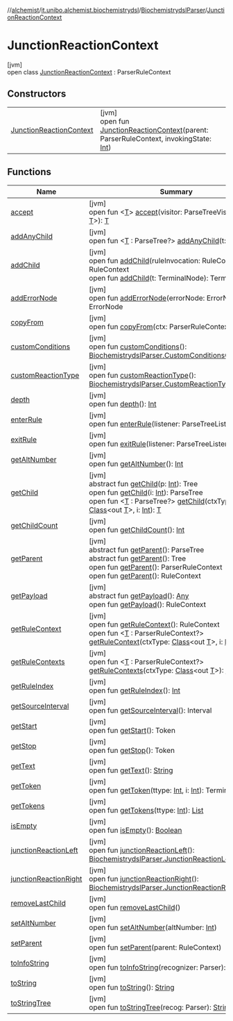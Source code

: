 //[alchemist](../../../../index.md)/[it.unibo.alchemist.biochemistrydsl](../../index.md)/[BiochemistrydslParser](../index.md)/[JunctionReactionContext](index.md)

# JunctionReactionContext

[jvm]\
open class [JunctionReactionContext](index.md) : ParserRuleContext

## Constructors

| | |
|---|---|
| [JunctionReactionContext](-junction-reaction-context.md) | [jvm]<br>open fun [JunctionReactionContext](-junction-reaction-context.md)(parent: ParserRuleContext, invokingState: [Int](https://kotlinlang.org/api/latest/jvm/stdlib/kotlin/-int/index.html)) |

## Functions

| Name | Summary |
|---|---|
| [accept](accept.md) | [jvm]<br>open fun <[T](accept.md)> [accept](accept.md)(visitor: ParseTreeVisitor<out [T](../../../it.unibo.alchemist.model.implementations.conditions/-neighborhood-present/index.md)>): [T](../../../it.unibo.alchemist.model.implementations.conditions/-neighborhood-present/index.md) |
| [addAnyChild](../-decimal-context/index.md#1230525611%2FFunctions%2F-267951372) | [jvm]<br>open fun <[T](../-decimal-context/index.md#1230525611%2FFunctions%2F-267951372) : ParseTree?> [addAnyChild](../-decimal-context/index.md#1230525611%2FFunctions%2F-267951372)(t: [T](../../../it.unibo.alchemist.model.implementations.conditions/-neighborhood-present/index.md)): [T](../../../it.unibo.alchemist.model.implementations.conditions/-neighborhood-present/index.md) |
| [addChild](../-decimal-context/index.md#1788416147%2FFunctions%2F-267951372) | [jvm]<br>open fun [addChild](../-decimal-context/index.md#1788416147%2FFunctions%2F-267951372)(ruleInvocation: RuleContext): RuleContext<br>open fun [addChild](../-decimal-context/index.md#1159546456%2FFunctions%2F-267951372)(t: TerminalNode): TerminalNode |
| [addErrorNode](../-decimal-context/index.md#92209968%2FFunctions%2F-267951372) | [jvm]<br>open fun [addErrorNode](../-decimal-context/index.md#92209968%2FFunctions%2F-267951372)(errorNode: ErrorNode): ErrorNode |
| [copyFrom](../-decimal-context/index.md#-946529010%2FFunctions%2F-267951372) | [jvm]<br>open fun [copyFrom](../-decimal-context/index.md#-946529010%2FFunctions%2F-267951372)(ctx: ParserRuleContext) |
| [customConditions](custom-conditions.md) | [jvm]<br>open fun [customConditions](custom-conditions.md)(): [BiochemistrydslParser.CustomConditionsContext](../-custom-conditions-context/index.md) |
| [customReactionType](custom-reaction-type.md) | [jvm]<br>open fun [customReactionType](custom-reaction-type.md)(): [BiochemistrydslParser.CustomReactionTypeContext](../-custom-reaction-type-context/index.md) |
| [depth](../-decimal-context/index.md#333925234%2FFunctions%2F-267951372) | [jvm]<br>open fun [depth](../-decimal-context/index.md#333925234%2FFunctions%2F-267951372)(): [Int](https://kotlinlang.org/api/latest/jvm/stdlib/kotlin/-int/index.html) |
| [enterRule](enter-rule.md) | [jvm]<br>open fun [enterRule](enter-rule.md)(listener: ParseTreeListener) |
| [exitRule](exit-rule.md) | [jvm]<br>open fun [exitRule](exit-rule.md)(listener: ParseTreeListener) |
| [getAltNumber](../-decimal-context/index.md#-1572319351%2FFunctions%2F-267951372) | [jvm]<br>open fun [getAltNumber](../-decimal-context/index.md#-1572319351%2FFunctions%2F-267951372)(): [Int](https://kotlinlang.org/api/latest/jvm/stdlib/kotlin/-int/index.html) |
| [getChild](../-decimal-context/index.md#1085819703%2FFunctions%2F-267951372) | [jvm]<br>abstract fun [getChild](../-decimal-context/index.md#1085819703%2FFunctions%2F-267951372)(p: [Int](https://kotlinlang.org/api/latest/jvm/stdlib/kotlin/-int/index.html)): Tree<br>open fun [getChild](../-decimal-context/index.md#1723621075%2FFunctions%2F-267951372)(i: [Int](https://kotlinlang.org/api/latest/jvm/stdlib/kotlin/-int/index.html)): ParseTree<br>open fun <[T](../-decimal-context/index.md#938276746%2FFunctions%2F-267951372) : ParseTree?> [getChild](../-decimal-context/index.md#938276746%2FFunctions%2F-267951372)(ctxType: [Class](https://docs.oracle.com/javase/8/docs/api/java/lang/Class.html)<out [T](../../../it.unibo.alchemist.model.implementations.conditions/-neighborhood-present/index.md)>, i: [Int](https://kotlinlang.org/api/latest/jvm/stdlib/kotlin/-int/index.html)): [T](../../../it.unibo.alchemist.model.implementations.conditions/-neighborhood-present/index.md) |
| [getChildCount](../-decimal-context/index.md#571734315%2FFunctions%2F-267951372) | [jvm]<br>open fun [getChildCount](../-decimal-context/index.md#571734315%2FFunctions%2F-267951372)(): [Int](https://kotlinlang.org/api/latest/jvm/stdlib/kotlin/-int/index.html) |
| [getParent](../-decimal-context/index.md#1944277201%2FFunctions%2F-267951372) | [jvm]<br>abstract fun [getParent](../-decimal-context/index.md#1944277201%2FFunctions%2F-267951372)(): ParseTree<br>abstract fun [getParent](../-decimal-context/index.md#-1040426088%2FFunctions%2F-267951372)(): Tree<br>open fun [getParent](../-decimal-context/index.md#837330484%2FFunctions%2F-267951372)(): ParserRuleContext<br>open fun [getParent](../-decimal-context/index.md#1907908917%2FFunctions%2F-267951372)(): RuleContext |
| [getPayload](../-decimal-context/index.md#-1797056182%2FFunctions%2F-267951372) | [jvm]<br>abstract fun [getPayload](../-decimal-context/index.md#-1797056182%2FFunctions%2F-267951372)(): [Any](https://kotlinlang.org/api/latest/jvm/stdlib/kotlin/-any/index.html)<br>open fun [getPayload](../-decimal-context/index.md#-592984243%2FFunctions%2F-267951372)(): RuleContext |
| [getRuleContext](../-decimal-context/index.md#-2113309080%2FFunctions%2F-267951372) | [jvm]<br>open fun [getRuleContext](../-decimal-context/index.md#-2113309080%2FFunctions%2F-267951372)(): RuleContext<br>open fun <[T](../-decimal-context/index.md#1994260019%2FFunctions%2F-267951372) : ParserRuleContext?> [getRuleContext](../-decimal-context/index.md#1994260019%2FFunctions%2F-267951372)(ctxType: [Class](https://docs.oracle.com/javase/8/docs/api/java/lang/Class.html)<out [T](../../../it.unibo.alchemist.model.implementations.conditions/-neighborhood-present/index.md)>, i: [Int](https://kotlinlang.org/api/latest/jvm/stdlib/kotlin/-int/index.html)): [T](../../../it.unibo.alchemist.model.implementations.conditions/-neighborhood-present/index.md) |
| [getRuleContexts](../-decimal-context/index.md#-2110034828%2FFunctions%2F-267951372) | [jvm]<br>open fun <[T](../-decimal-context/index.md#-2110034828%2FFunctions%2F-267951372) : ParserRuleContext?> [getRuleContexts](../-decimal-context/index.md#-2110034828%2FFunctions%2F-267951372)(ctxType: [Class](https://docs.oracle.com/javase/8/docs/api/java/lang/Class.html)<out [T](../../../it.unibo.alchemist.model.implementations.conditions/-neighborhood-present/index.md)>): [List](https://docs.oracle.com/javase/8/docs/api/java/util/List.html)<[T](../../../it.unibo.alchemist.model.implementations.conditions/-neighborhood-present/index.md)> |
| [getRuleIndex](get-rule-index.md) | [jvm]<br>open fun [getRuleIndex](get-rule-index.md)(): [Int](https://kotlinlang.org/api/latest/jvm/stdlib/kotlin/-int/index.html) |
| [getSourceInterval](../-decimal-context/index.md#-548641634%2FFunctions%2F-267951372) | [jvm]<br>open fun [getSourceInterval](../-decimal-context/index.md#-548641634%2FFunctions%2F-267951372)(): Interval |
| [getStart](../-decimal-context/index.md#408312218%2FFunctions%2F-267951372) | [jvm]<br>open fun [getStart](../-decimal-context/index.md#408312218%2FFunctions%2F-267951372)(): Token |
| [getStop](../-decimal-context/index.md#1724227100%2FFunctions%2F-267951372) | [jvm]<br>open fun [getStop](../-decimal-context/index.md#1724227100%2FFunctions%2F-267951372)(): Token |
| [getText](../-decimal-context/index.md#568950418%2FFunctions%2F-267951372) | [jvm]<br>open fun [getText](../-decimal-context/index.md#568950418%2FFunctions%2F-267951372)(): [String](https://docs.oracle.com/javase/8/docs/api/java/lang/String.html) |
| [getToken](../-decimal-context/index.md#-2011859900%2FFunctions%2F-267951372) | [jvm]<br>open fun [getToken](../-decimal-context/index.md#-2011859900%2FFunctions%2F-267951372)(ttype: [Int](https://kotlinlang.org/api/latest/jvm/stdlib/kotlin/-int/index.html), i: [Int](https://kotlinlang.org/api/latest/jvm/stdlib/kotlin/-int/index.html)): TerminalNode |
| [getTokens](../-decimal-context/index.md#1407783727%2FFunctions%2F-267951372) | [jvm]<br>open fun [getTokens](../-decimal-context/index.md#1407783727%2FFunctions%2F-267951372)(ttype: [Int](https://kotlinlang.org/api/latest/jvm/stdlib/kotlin/-int/index.html)): [List](https://docs.oracle.com/javase/8/docs/api/java/util/List.html)<TerminalNode> |
| [isEmpty](../-decimal-context/index.md#-1122734606%2FFunctions%2F-267951372) | [jvm]<br>open fun [isEmpty](../-decimal-context/index.md#-1122734606%2FFunctions%2F-267951372)(): [Boolean](https://kotlinlang.org/api/latest/jvm/stdlib/kotlin/-boolean/index.html) |
| [junctionReactionLeft](junction-reaction-left.md) | [jvm]<br>open fun [junctionReactionLeft](junction-reaction-left.md)(): [BiochemistrydslParser.JunctionReactionLeftContext](../-junction-reaction-left-context/index.md) |
| [junctionReactionRight](junction-reaction-right.md) | [jvm]<br>open fun [junctionReactionRight](junction-reaction-right.md)(): [BiochemistrydslParser.JunctionReactionRightContext](../-junction-reaction-right-context/index.md) |
| [removeLastChild](../-decimal-context/index.md#-2099160366%2FFunctions%2F-267951372) | [jvm]<br>open fun [removeLastChild](../-decimal-context/index.md#-2099160366%2FFunctions%2F-267951372)() |
| [setAltNumber](../-decimal-context/index.md#-2115960002%2FFunctions%2F-267951372) | [jvm]<br>open fun [setAltNumber](../-decimal-context/index.md#-2115960002%2FFunctions%2F-267951372)(altNumber: [Int](https://kotlinlang.org/api/latest/jvm/stdlib/kotlin/-int/index.html)) |
| [setParent](../-decimal-context/index.md#1546570001%2FFunctions%2F-267951372) | [jvm]<br>open fun [setParent](../-decimal-context/index.md#1546570001%2FFunctions%2F-267951372)(parent: RuleContext) |
| [toInfoString](../-decimal-context/index.md#328935484%2FFunctions%2F-267951372) | [jvm]<br>open fun [toInfoString](../-decimal-context/index.md#328935484%2FFunctions%2F-267951372)(recognizer: Parser): [String](https://docs.oracle.com/javase/8/docs/api/java/lang/String.html) |
| [toString](../-decimal-context/index.md#549784249%2FFunctions%2F-267951372) | [jvm]<br>open fun [toString](../-decimal-context/index.md#549784249%2FFunctions%2F-267951372)(): [String](https://docs.oracle.com/javase/8/docs/api/java/lang/String.html) |
| [toStringTree](../-decimal-context/index.md#1780528237%2FFunctions%2F-267951372) | [jvm]<br>open fun [toStringTree](../-decimal-context/index.md#1780528237%2FFunctions%2F-267951372)(recog: Parser): [String](https://docs.oracle.com/javase/8/docs/api/java/lang/String.html) |
